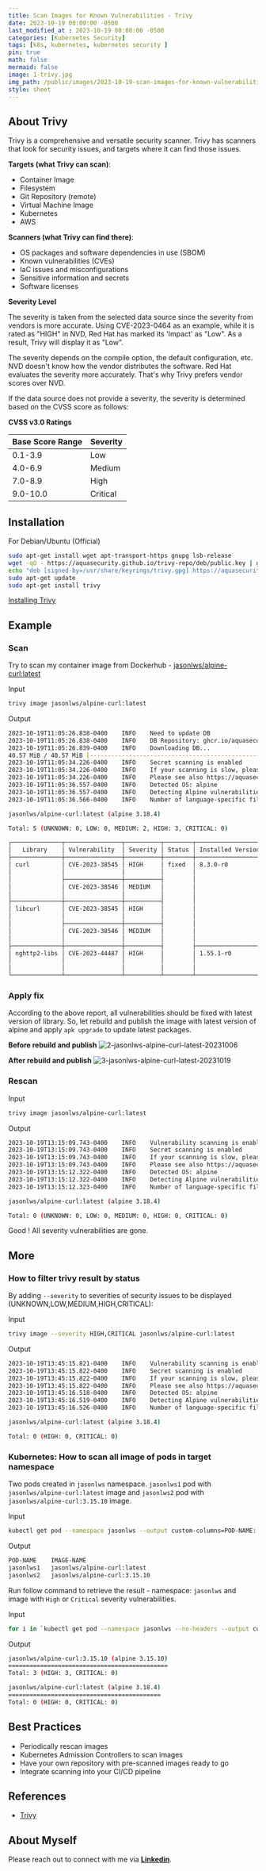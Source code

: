 ```yaml
---
title: Scan Images for Known Vulnerabilities - Trivy
date: 2023-10-19 00:00:00 -0500
last_modified_at : 2023-10-19 00:00:00 -0500
categories: [Kubernetes Security]
tags: [k8s, kubernetes, kubernetes security ]
pin: true
math: false
mermaid: false
image: 1-trivy.jpg
img_path: /public/images/2023-10-19-scan-images-for-known-vulnerabilities-trivy
style: sheet
---
```


## About Trivy

Trivy is a comprehensive and versatile security scanner. Trivy has scanners that look for security issues, and targets where it can find those issues.

**Targets (what Trivy can scan)**:

- Container Image
- Filesystem
- Git Repository (remote)
- Virtual Machine Image
- Kubernetes
- AWS

**Scanners (what Trivy can find there)**:

- OS packages and software dependencies in use (SBOM)
- Known vulnerabilities (CVEs)
- IaC issues and misconfigurations
- Sensitive information and secrets
- Software licenses

**Severity Level**

The severity is taken from the selected data source since the severity from vendors is more accurate. Using CVE-2023-0464 as an example, while it is rated as "HIGH" in NVD, Red Hat has marked its 'Impact' as "Low". As a result, Trivy will display it as "Low".

The severity depends on the compile option, the default configuration, etc. NVD doesn't know how the vendor distributes the software. Red Hat evaluates the severity more accurately. That's why Trivy prefers vendor scores over NVD.

If the data source does not provide a severity, the severity is determined based on the CVSS score as follows:

**CVSS v3.0 Ratings**

| Base Score Range | Severity |
| :--- | :--- |
| 0.1-3.9 | Low |
| 4.0-6.9 | Medium |
| 7.0-8.9 | High |
| 9.0-10.0 | Critical |

## Installation

For Debian/Ubuntu (Official)

```bash
sudo apt-get install wget apt-transport-https gnupg lsb-release
wget -qO - https://aquasecurity.github.io/trivy-repo/deb/public.key | gpg --dearmor | sudo tee /usr/share/keyrings/trivy.gpg > /dev/null
echo "deb [signed-by=/usr/share/keyrings/trivy.gpg] https://aquasecurity.github.io/trivy-repo/deb $(lsb_release -sc) main" | sudo tee -a /etc/apt/sources.list.d/trivy.list
sudo apt-get update
sudo apt-get install trivy
```

[Installing Trivy](https://aquasecurity.github.io/trivy/v0.46/getting-started/installation/)

## Example

### Scan

Try to scan my container image from Dockerhub - [jasonlws/alpine-curl:latest](https://hub.docker.com/r/jasonlws/alpine-curl)

Input
```bash
trivy image jasonlws/alpine-curl:latest
```

Output
```bash
2023-10-19T11:05:26.838-0400    INFO    Need to update DB
2023-10-19T11:05:26.838-0400    INFO    DB Repository: ghcr.io/aquasecurity/trivy-db
2023-10-19T11:05:26.839-0400    INFO    Downloading DB...
40.57 MiB / 40.57 MiB [----------------------------------------------------------------------------------------------------------------------------------------------------------------------------------------------------------------------------------------------------------------------] 100.00% 6.45 MiB p/s 6.5s2023-10-19T11:05:34.225-0400    INFO    Vulnerability scanning is enabled
2023-10-19T11:05:34.226-0400    INFO    Secret scanning is enabled
2023-10-19T11:05:34.226-0400    INFO    If your scanning is slow, please try '--scanners vuln' to disable secret scanning
2023-10-19T11:05:34.226-0400    INFO    Please see also https://aquasecurity.github.io/trivy/v0.46/docs/scanner/secret/#recommendation for faster secret detection
2023-10-19T11:05:36.557-0400    INFO    Detected OS: alpine
2023-10-19T11:05:36.557-0400    INFO    Detecting Alpine vulnerabilities...
2023-10-19T11:05:36.566-0400    INFO    Number of language-specific files: 0

jasonlws/alpine-curl:latest (alpine 3.18.4)

Total: 5 (UNKNOWN: 0, LOW: 0, MEDIUM: 2, HIGH: 3, CRITICAL: 0)

┌──────────────┬────────────────┬──────────┬────────┬───────────────────┬───────────────┬──────────────────────────────────────────────────────────────┐
│   Library    │ Vulnerability  │ Severity │ Status │ Installed Version │ Fixed Version │                            Title                             │
├──────────────┼────────────────┼──────────┼────────┼───────────────────┼───────────────┼──────────────────────────────────────────────────────────────┤
│ curl         │ CVE-2023-38545 │ HIGH     │ fixed  │ 8.3.0-r0          │ 8.4.0-r0      │ a heap based buffer overflow in the SOCKS5 proxy handshake   │
│              │                │          │        │                   │               │ https://avd.aquasec.com/nvd/cve-2023-38545                   │
│              ├────────────────┼──────────┤        │                   │               ├──────────────────────────────────────────────────────────────┤
│              │ CVE-2023-38546 │ MEDIUM   │        │                   │               │ cookie injection with none file                              │
│              │                │          │        │                   │               │ https://avd.aquasec.com/nvd/cve-2023-38546                   │
├──────────────┼────────────────┼──────────┤        │                   │               ├──────────────────────────────────────────────────────────────┤
│ libcurl      │ CVE-2023-38545 │ HIGH     │        │                   │               │ a heap based buffer overflow in the SOCKS5 proxy handshake   │
│              │                │          │        │                   │               │ https://avd.aquasec.com/nvd/cve-2023-38545                   │
│              ├────────────────┼──────────┤        │                   │               ├──────────────────────────────────────────────────────────────┤
│              │ CVE-2023-38546 │ MEDIUM   │        │                   │               │ cookie injection with none file                              │
│              │                │          │        │                   │               │ https://avd.aquasec.com/nvd/cve-2023-38546                   │
├──────────────┼────────────────┼──────────┤        ├───────────────────┼───────────────┼──────────────────────────────────────────────────────────────┤
│ nghttp2-libs │ CVE-2023-44487 │ HIGH     │        │ 1.55.1-r0         │ 1.57.0-r0     │ Multiple HTTP/2 enabled web servers are vulnerable to a DDoS │
│              │                │          │        │                   │               │ attack (Rapid...                                             │
│              │                │          │        │                   │               │ https://avd.aquasec.com/nvd/cve-2023-44487                   │
└──────────────┴────────────────┴──────────┴────────┴───────────────────┴───────────────┴──────────────────────────────────────────────────────────────┘
```

### Apply fix

According to the above report, all vulnerabilities should be fixed with latest version of library. So, let rebuild and publish the image with latest version of alpine and apply `apk upgrade` to update latest packages.

**Before rebuild and publish**
![2-jasonlws-alpine-curl-latest-20231006](2-jasonlws-alpine-curl-latest-20231006.jpg)

**After rebuild and publish**
![3-jasonlws-alpine-curl-latest-20231019](3-jasonlws-alpine-curl-latest-20231019.jpg)

### Rescan

Input
```bash
trivy image jasonlws/alpine-curl:latest
```

Output
```bash
2023-10-19T13:15:09.743-0400    INFO    Vulnerability scanning is enabled
2023-10-19T13:15:09.743-0400    INFO    Secret scanning is enabled
2023-10-19T13:15:09.743-0400    INFO    If your scanning is slow, please try '--scanners vuln' to disable secret scanning
2023-10-19T13:15:09.743-0400    INFO    Please see also https://aquasecurity.github.io/trivy/v0.46/docs/scanner/secret/#recommendation for faster secret detection
2023-10-19T13:15:12.322-0400    INFO    Detected OS: alpine
2023-10-19T13:15:12.322-0400    INFO    Detecting Alpine vulnerabilities...
2023-10-19T13:15:12.323-0400    INFO    Number of language-specific files: 0

jasonlws/alpine-curl:latest (alpine 3.18.4)

Total: 0 (UNKNOWN: 0, LOW: 0, MEDIUM: 0, HIGH: 0, CRITICAL: 0)
```

Good ! All severity vulnerabilities are gone.

## More

### How to filter trivy result by status

By adding `--severity` to severities of security issues to be displayed (UNKNOWN,LOW,MEDIUM,HIGH,CRITICAL):

Input
``` bash
trivy image --severity HIGH,CRITICAL jasonlws/alpine-curl:latest
```

Output
```bash
2023-10-19T13:45:15.821-0400    INFO    Vulnerability scanning is enabled
2023-10-19T13:45:15.822-0400    INFO    Secret scanning is enabled
2023-10-19T13:45:15.822-0400    INFO    If your scanning is slow, please try '--scanners vuln' to disable secret scanning
2023-10-19T13:45:15.822-0400    INFO    Please see also https://aquasecurity.github.io/trivy/v0.46/docs/scanner/secret/#recommendation for faster secret detection
2023-10-19T13:45:16.518-0400    INFO    Detected OS: alpine
2023-10-19T13:45:16.519-0400    INFO    Detecting Alpine vulnerabilities...
2023-10-19T13:45:16.526-0400    INFO    Number of language-specific files: 0

jasonlws/alpine-curl:latest (alpine 3.18.4)

Total: 0 (HIGH: 0, CRITICAL: 0)
```

### Kubernetes: How to scan all image of pods in target namespace

Two pods created in `jasonlws` namespace. `jasonlws1` pod with `jasonlws/alpine-curl:latest` image and `jasonlws2` pod with `jasonlws/alpine-curl:3.15.10` image.

Input
```bash
kubectl get pod --namespace jasonlws --output custom-columns=POD-NAME:.metadata.name,IMAGE-NAME:.spec.containers[*].image
```

Output
```bash
POD-NAME    IMAGE-NAME
jasonlws1   jasonlws/alpine-curl:latest
jasonlws2   jasonlws/alpine-curl:3.15.10
```

Run follow command to retrieve the result - namespace: `jasonlws` and image with `High` or `Critical` severity vulnerabilities.

Input
```bash
for i in `kubectl get pod --namespace jasonlws --no-headers --output custom-columns=IMAGE-NAME:.spec.containers[*].image`; do trivy -q image --severity HIGH,CRITICAL $i | grep -iEB3 "HIGH:|CRITICAL:" ; done
```

Output
```bash
jasonlws/alpine-curl:3.15.10 (alpine 3.15.10)
=============================================
Total: 3 (HIGH: 3, CRITICAL: 0)

jasonlws/alpine-curl:latest (alpine 3.18.4)
===========================================
Total: 0 (HIGH: 0, CRITICAL: 0)
```

## Best Practices

- Periodically rescan images
- Kubernetes Admission Controllers to scan images
- Have your own repository with pre-scanned images ready to go
- Integrate scanning into your CI/CD pipeline

## References

- [Trivy](https://aquasecurity.github.io/trivy/v0.46/)

## About Myself

Please reach out to connect with me via [**Linkedin**](https://www.linkedin.com/in/jasonlws).